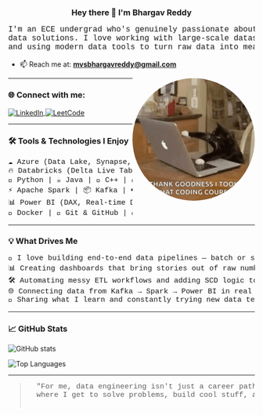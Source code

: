 <h3 align="center">Hey there 👋 I'm Bhargav Reddy</h3>

<pre align="center" style="font-family: 'Courier New', monospace; font-size: 16px;">
I'm an ECE undergrad who's genuinely passionate about building real-world
data solutions. I love working with large-scale datasets, streaming pipelines,
and using modern data tools to turn raw data into meaningful insight.
</pre>

- 📫 Reach me at: <strong>mvsbhargavreddy@gmail.com</strong>

<img align="right" width="250" height="250" src="assets/Side_dp.gif" style="border-radius: 50%;" >

---

<h3 align="left">🌐 Connect with me:</h3>

<p align="left">
  <a href="https://linkedin.com/in/bhargavreddy2003" target="_blank">
    <img align="center" src="https://raw.githubusercontent.com/rahuldkjain/github-profile-readme-generator/master/src/images/icons/Social/linked-in-alt.svg" alt="LinkedIn" height="30" width="40" />
  </a>
  <a href="https://www.leetcode.com/mvsbhargavreddy" target="_blank">
    <img align="center" src="https://raw.githubusercontent.com/rahuldkjain/github-profile-readme-generator/master/src/images/icons/Social/leet-code.svg" alt="LeetCode" height="30" width="40" />
  </a>
</p>

---

<h3 align="left">🛠️ Tools & Technologies I Enjoy</h3>

<pre style="font-family: 'Courier New', monospace; font-size: 15px;">
☁️ Azure (Data Lake, Synapse, Blob Storage)
🔥 Databricks (Delta Live Tables, Notebooks, MLflow)
🐍 Python | ☕ Java | 💠 C++ | 🧪 SQL (PostgreSQL, MySQL, T-SQL)
⚡ Apache Spark | 📦 Kafka | 🌪️ Apache Airflow
📊 Power BI (DAX, Real-time Dashboards)
🐳 Docker | 🔁 Git & GitHub | 🧠 ML & Forecasting Models
</pre>

---

<h3 align="left">💡 What Drives Me</h3>

<pre style="font-family: 'Courier New', monospace; font-size: 15px;">
🚀 I love building end-to-end data pipelines — batch or streaming
📊 Creating dashboards that bring stories out of raw numbers
🛠️ Automating messy ETL workflows and adding SCD logic to gold layers
🌐 Connecting data from Kafka → Spark → Power BI in real time
💬 Sharing what I learn and constantly trying new data tech
</pre>

---

<h3 align="left">📈 GitHub Stats</h3>

<p align="left">
  <img src="https://github-readme-stats.vercel.app/api?username=bhargavreddy2003&show_icons=true&theme=tokyonight" alt="GitHub stats" />
</p>
<p align="left">
  <img src="https://github-readme-stats.vercel.app/api/top-langs/?username=bhargavreddy2003&layout=compact&theme=tokyonight" alt="Top Languages" />
</p>

---

<blockquote>
  <pre style="font-family: 'Courier New', monospace; font-size: 15px;">
  "For me, data engineering isn't just a career path — it's a creative playground
  where I get to solve problems, build cool stuff, and never stop learning."
  </pre>
</blockquote>
